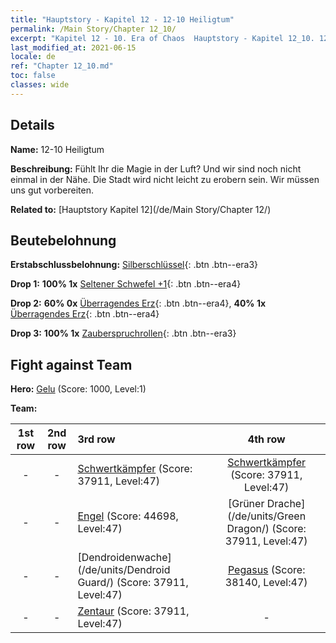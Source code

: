 ```yaml
---
title: "Hauptstory - Kapitel 12 - 12-10 Heiligtum"
permalink: /Main Story/Chapter 12_10/
excerpt: "Kapitel 12 - 10. Era of Chaos  Hauptstory - Kapitel 12_10. 12-10 Heiligtum"
last_modified_at: 2021-06-15
locale: de
ref: "Chapter 12_10.md"
toc: false
classes: wide
---
```


## Details

 **Name:** 12-10 Heiligtum

 **Beschreibung:** Fühlt Ihr die Magie in der Luft? Und wir sind noch nicht einmal in der Nähe. Die Stadt wird nicht leicht zu erobern sein. Wir müssen uns gut vorbereiten.

 **Related to:** [Hauptstory Kapitel 12](/de/Main Story/Chapter 12/)

## Beutebelohnung

 **Erstabschlussbelohnung:** [Silberschlüssel](/ItemsDE/con_693/){: .btn .btn--era3}

 **Drop 1:** **100% 1x** [Seltener Schwefel +1](/ItemsDE/mat_43/){: .btn .btn--era4}

 **Drop 2:** **60% 0x** [Überragendes Erz](/ItemsDE/mat_33/){: .btn .btn--era4}, **40% 1x** [Überragendes Erz](/ItemsDE/mat_33/){: .btn .btn--era4}

 **Drop 3:** **100% 1x** [Zauberspruchrollen](/ItemsDE/con_694/){: .btn .btn--era3}


## Fight against Team
 **Hero:** [Gelu](/de/heroes/Gelu/) (Score: 1000, Level:1)

 **Team:**


  | 1st row | 2nd row | 3rd row | 4th row |
  |:----:|:----:|:----|:----:|
  | - | - | [Schwertkämpfer](/de/units/Swordsman/) (Score: 37911, Level:47)  | [Schwertkämpfer](/de/units/Swordsman/) (Score: 37911, Level:47)  |
  | - | - | [Engel](/de/units/Angel/) (Score: 44698, Level:47)  | [Grüner Drache](/de/units/Green Dragon/) (Score: 37911, Level:47)  |
  | - | - | [Dendroidenwache](/de/units/Dendroid Guard/) (Score: 37911, Level:47)  | [Pegasus](/de/units/Pegasus/) (Score: 38140, Level:47)  |
  | - | - | [Zentaur](/de/units/Centaur/) (Score: 37911, Level:47)  | - |


